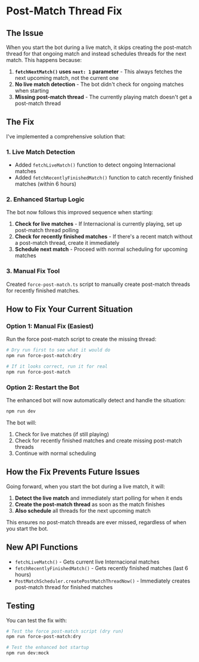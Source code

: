 # Post-Match Thread Fix

## The Issue

When you start the bot during a live match, it skips creating the post-match thread for that ongoing match and instead schedules threads for the next match. This happens because:

1. **`fetchNextMatch()` uses `next: 1` parameter** - This always fetches the next upcoming match, not the current one
2. **No live match detection** - The bot didn't check for ongoing matches when starting
3. **Missing post-match thread** - The currently playing match doesn't get a post-match thread

## The Fix

I've implemented a comprehensive solution that:

### 1. **Live Match Detection**
- Added `fetchLiveMatch()` function to detect ongoing Internacional matches
- Added `fetchRecentlyFinishedMatch()` function to catch recently finished matches (within 6 hours)

### 2. **Enhanced Startup Logic**
The bot now follows this improved sequence when starting:

1. **Check for live matches** - If Internacional is currently playing, set up post-match thread polling
2. **Check for recently finished matches** - If there's a recent match without a post-match thread, create it immediately
3. **Schedule next match** - Proceed with normal scheduling for upcoming matches

### 3. **Manual Fix Tool**
Created `force-post-match.ts` script to manually create post-match threads for recently finished matches.

## How to Fix Your Current Situation

### Option 1: Manual Fix (Easiest)
Run the force post-match script to create the missing thread:

```bash
# Dry run first to see what it would do
npm run force-post-match:dry

# If it looks correct, run it for real
npm run force-post-match
```

### Option 2: Restart the Bot
The enhanced bot will now automatically detect and handle the situation:

```bash
npm run dev
```

The bot will:
1. Check for live matches (if still playing)
2. Check for recently finished matches and create missing post-match threads
3. Continue with normal scheduling

## How the Fix Prevents Future Issues

Going forward, when you start the bot during a live match, it will:

1. **Detect the live match** and immediately start polling for when it ends
2. **Create the post-match thread** as soon as the match finishes
3. **Also schedule** all threads for the next upcoming match

This ensures no post-match threads are ever missed, regardless of when you start the bot.

## New API Functions

- `fetchLiveMatch()` - Gets current live Internacional matches
- `fetchRecentlyFinishedMatch()` - Gets recently finished matches (last 6 hours)
- `PostMatchScheduler.createPostMatchThreadNow()` - Immediately creates post-match thread for finished matches

## Testing

You can test the fix with:

```bash
# Test the force post-match script (dry run)
npm run force-post-match:dry

# Test the enhanced bot startup
npm run dev:mock
``` 
